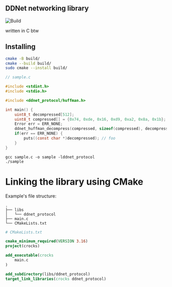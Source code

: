 ## DDNet networking library
![Build](https://github.com/MilkeeyCat/ddnet_protocol/actions/workflows/build.yml/badge.svg)

written in C btw

## Installing

```sh
cmake -B build/
cmake --build build/
sudo cmake --install build/
```

```C
// sample.c

#include <stdint.h>
#include <stdio.h>

#include <ddnet_protocol/huffman.h>

int main() {
	uint8_t decompressed[512];
	uint8_t compressed[] = {0x74, 0xde, 0x16, 0xd9, 0xa2, 0x8a, 0x1b};
	Error err = ERR_NONE;
	ddnet_huffman_decompress(compressed, sizeof(compressed), decompressed, sizeof(decompressed), &err);
	if(err == ERR_NONE) {
		puts((const char *)decompressed); // foo
	}
}
```

```
gcc sample.c -o sample -lddnet_protocol
./sample
```

# Linking the library using CMake

Example's file structure:
```
.
├── libs
│   └── ddnet_protocol
├── main.c
└── CMakeLists.txt
```
```cmake
# CMakeLists.txt

cmake_minimum_required(VERSION 3.16)
project(crocks)

add_executable(crocks
    main.c
)

add_subdirectory(libs/ddnet_protocol)
target_link_libraries(crocks ddnet_protocol)
```
